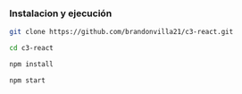 ### Instalacion y ejecución

```sh
git clone https://github.com/brandonvilla21/c3-react.git
```

```sh
cd c3-react
```

```sh
npm install
```

```sh
npm start
```
